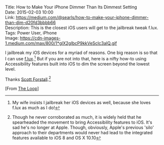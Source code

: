 Title: How to Make Your iPhone Dimmer Than Its Dimmest Setting  
Date: 2015-02-03 10:00  
Link: https://medium.com/@searls/how-to-make-your-iphone-dimmer-than-dim-d20fd3bbbb66  
Description: This is the closest iOS users will get to the jailbreak tweak f.lux.  
Tags: Power User, iPhone  
Image: https://cdn-images-1.medium.com/max/800/1*glX2gIbcP9kkVeSclc3aIQ.gif  

I jailbreak my iOS devices for a myriad of reasons. One big reason is so that I can use [f.lux][justgetflux].[^f] But if you are not into that, here is a nifty how-to using Accessibility features built into iOS to dim the screen beyond the lowest level.

Thanks [Scott Forstall][wikipedia].[^sf]

[From [The Loop][loopinsight]]

[^f]: My wife insists I jailbreak her iOS devices as well, because she loves f.lux as much as I do! 
[^sf]: Though he never corroborated as much, it is widely held that he spearheaded the movement to bring Accessibility features to iOS. It's sad he's no longer at Apple. Though, obviously, Apple's previous 'silo' approach to their departments would never had lead to the integrated features available to iOS 8 and OS X 10.10

[justgetflux]: https://justgetflux.com/ "f.lux"
[loopinsight]: http://www.loopinsight.com/2015/02/03/how-to-make-your-iphone-dimmer-than-its-dimmest-setting/ "Source post from The Loop"
[wikipedia]: https://en.wikipedia.org/wiki/Scott_Forstall "Wikipedia: Scott Forstall"